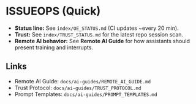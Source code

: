 # ISSUEOPS (Quick)

- **Status line:** See `index/OE_STATUS.md` (CI updates ~every 20 min).
- **Trust:** See `index/TRUST_STATUS.md` for the latest repo session scan.
- **Remote AI behavior:** See **Remote AI Guide** for how assistants should present training and interrupts.

## Links
- Remote AI Guide: `docs/ai-guides/REMOTE_AI_GUIDE.md`
- Trust Protocol:  `docs/ai-guides/TRUST_PROTOCOL.md`
- Prompt Templates: `docs/ai-guides/PROMPT_TEMPLATES.md`
